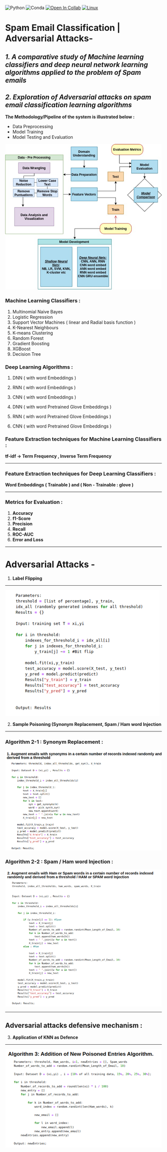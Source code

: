 ![Python](https://img.shields.io/badge/Python-Version%20%3A%203.0-yellowgreen)
![Conda](https://img.shields.io/badge/conda%20-4.10.3-blackyellow)
[![Open In Collab](https://colab.research.google.com/assets/colab-badge.svg)](https://colab.research.google.com/github/Naereen/badges)
[![Linux](https://svgshare.com/i/Zhy.svg)](https://svgshare.com/i/Zhy.svg)


# Spam Email Classification | Adversarial Attacks-

## *1. A comparative study of Machine learning classifiers and deep neural network learning algorithms applied to the problem of Spam emails* ##

## *2. Exploration of Adversarial attacks on spam email classification learning algorithms* ##

**The Methodology/Pipeline of the system is illustrated below :**

* Data Preprocessing
* Model Training
* Model Testing and Evaluation

![Methodology](Methodology.jpg)

### Machine Learning Classifiers :
1. Multinomial Naive Bayes
2. Logistic Regression
3. Support Vector Machines ( linear and Radial basis function )
4. K-Nearest Neighbours
5. K-means Clustering
6. Random Forest 
7. Gradient Boosting 
8. XGBoost 
9. Decision Tree 

### Deep Learning Algorithms : 
1. DNN ( with word Embeddings )
2. RNN ( with word Embeddings )
3. CNN ( with word Embeddings )

4. DNN ( with word Pretrained Glove Embeddings )
5. RNN ( with word Pretrained Glove Embeddings )
6. CNN ( with word Pretrained Glove Embeddings )

### Feature Extraction techniques for Machine Learning Classifiers  : 
**tf-idf -> Term Frequency , Inverse Term Frequency**

---

### Feature Extraction techniques for Deep Learning Classifiers     : 
**Word Embeddings ( Trainable ) and ( Non - Trainable : glove )** 

---

### Metrics for Evaluation : 
1. **Accuracy**
2. **f1-Score**
3. **Precision**
4. **Recall**
5. **ROC-AUC**
6. **Error and Loss**

---


# Adversarial Attacks - 
1. **Label Flipping**

---

![Algorithm 1 : Label Flipping](alg-1.png)


2. **Sample Poisoning (Synonym Replacement, Spam / Ham word Injection**

---

### Algorithm 2-1 : Synonym Replacement : 

![Algorithm 2-1 : Augment emails with synonyms in a certain number of records indexed randomly and derived from a threshold](alg-2-1.png)



### Algorithm 2-2 : Spam / Ham word Injection :

![Algorithm 2-2 : Augment emails with Ham or Spam words in a certain number of records indexed randomly and derived from a threshold / HAM or SPAM word Injection](alg-2-2.png)

---

## Adversarial attacks defensive mechanism :

3. **Application of KNN as Defence**

---

![Algorithm 3 : Defence Mechanism](alg-3.png)
